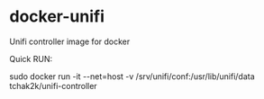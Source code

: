 # docker-unifi
Unifi controller image for docker


Quick RUN:

  sudo docker run -it --net=host -v /srv/unifi/conf:/usr/lib/unifi/data tchak2k/unifi-controller
